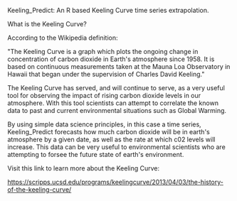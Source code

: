 Keeling_Predict:
An R based Keeling Curve time series extrapolation.

What is the Keeling Curve?

According to the Wikipedia definition: 

"The Keeling Curve is a graph which plots the ongoing change in concentration of carbon dioxide in Earth's atmosphere since 1958. It is based on continuous measurements taken at the Mauna Loa Observatory in Hawaii that began under the supervision of Charles David Keeling."

The Keeling Curve has served, and will continue to serve, as a very useful tool for observing the impact of rising carbon dioxide levels in our atmosphere. With this tool scientists can attempt to correlate the known data to past and current environmental situations such as Global Warming.

By using simple data science principles, in this case a time series, Keeling_Predict forecasts how much carbon dioxide will be in earth's atmosphere by a given date, as well as the rate at which c02 levels will increase. This data can be very useful to environmental scientists who are attempting to forsee the future state of earth's environment.

Visit this link to learn more about the Keeling Curve: 

https://scripps.ucsd.edu/programs/keelingcurve/2013/04/03/the-history-of-the-keeling-curve/

